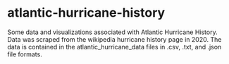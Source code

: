 # atlantic-hurricane-history
Some data and visualizations associated with Atlantic Hurricane History. Data was scraped from the wikipedia hurricane history page in 2020. The data is contained in the atlantic_hurricane_data files in .csv, .txt, and .json file formats. 
